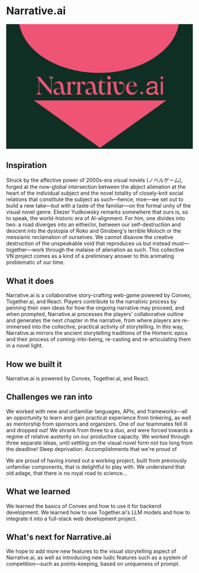 # Narrative.ai

![Narrativeai](Narrativeai.png)

## Inspiration

Struck by the affective power of 2000s-era visual novels (ノベルゲーム), forged at the now-global intersection between the abject alienation at the heart of the individual subject and the novel totality of closely-knit social relations that constitute the subject as such—hence, moe—we set out to build a new take—but with a taste of the familiar—on the formal unity of the visual novel genre. Eliezer Yudkowsky remarks somewhere that ours is, so to speak, the world-historic era of AI-alignment. For him, one divides into two: a road diverges into an either/or, between our self-destruction and descent into the dystopia of Roko and Ginsberg's terrible Moloch or the messianic reclamation of ourselves. We cannot disavow the creative destruction of the unspeakable void that reproduces us but instead must—together—work through the malaise of alienation as such. This collective VN project comes as a kind of a preliminary answer to this animating problematic of our time.

## What it does

Narrative.ai is a collaborative story-crafting web-game powered by Convex, Together.ai, and React. Players contribute to the narrativic process by penning their own ideas for how the ongoing narrative may proceed, and when prompted, Narrative.ai processes the players' collaborative outline and generates the next chapter in the narrative, from where players are re-immersed into the collective, practical activity of storytelling. In this way, Narrative.ai mirrors the ancient storytelling traditions of the Homeric epics and their process of coming-into-being, re-casting and re-articulating them in a novel light.

## How we built it

Narrative.ai is powered by Convex, Together.ai, and React.

## Challenges we ran into

We worked with new and unfamiliar languages, APIs, and frameworks—all an opportunity to learn and gain practical experience from tinkering, as well as mentorship from sponsors and organizers.
One of our teammates fell ill and dropped out! We shrank from three to a duo, and were forced towards a regime of relative austerity on our productive capacity. We worked through three separate ideas, until settling on the visual novel form not too long from the deadline!
Sleep deprivation.
Accomplishments that we're proud of

We are proud of having ironed out a working project, built from previously unfamiliar components, that is delightful to play with. We understand that old adage, that there is no royal road to science...

## What we learned

We learned the basics of Convex and how to use it for backend development.
We learned how to use Together.ai's LLM models and how to integrate it into a full-stack web development project.
## What's next for Narrative.ai

We hope to add more new features to the visual storytelling aspect of Narrative.ai, as well as introducing new ludic features such as a system of competition—such as points-keeping, based on uniqueness of prompt.
